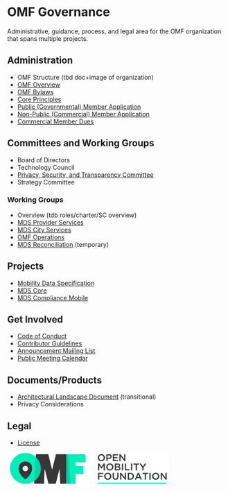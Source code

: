 # OMF Governance
Administrative, guidance, process, and legal area for the OMF organization that spans multiple projects.

## Administration

- OMF Structure (tbd doc+image of organization)
- [OMF Overview](https://github.com/openmobilityfoundation/governance/blob/master/documents/OpenMobilityFoundation_Overview.pdf) 
- [OMF Bylaws](https://github.com/openmobilityfoundation/governance/blob/master/legal/OMF-Bylaws-CURRENT.pdf)
- [Core Principles](https://github.com/openmobilityfoundation/governance/blob/master/documents/OpenMobilityFoundation_Principles.pdf) 
- [Public (Governmental) Member Application](https://github.com/openmobilityfoundation/governance/blob/master/documents/2020-01-Public-Member-Application.pdf)
- [Non-Public (Commercial) Member Application](https://github.com/openmobilityfoundation/governance/blob/master/documents/2020-01-OMF-Non-Public-Member-Application.pdf) 
- [Commercial Member Dues](https://github.com/openmobilityfoundation/governance/blob/master/documents/OMF-2020-2021-Commercial-Member-Dues-FINAL.pdf)

## Committees and Working Groups

- Board of Directors
- Technology Council
- [Privacy, Security, and Transparency Committee](https://github.com/openmobilityfoundation/privacy-committee)
- Strategy Committee

### Working Groups

- Overview (tdb roles/charter/SC overview)
- [MDS Provider Services](https://github.com/openmobilityfoundation/mobility-data-specification/wiki/MDS-Provider-Services-Working-Group)
- [MDS City Services](https://github.com/openmobilityfoundation/mobility-data-specification/wiki/MDS-City-Services-Working-Group)
- [OMF Operations](https://github.com/openmobilityfoundation/mobility-data-specification/wiki/Working-Group-Operations-(wg-ops))
- [MDS Reconciliation](https://github.com/openmobilityfoundation/mobility-data-specification/wiki/MDS-API-reconciliation) (temporary)

## Projects

- [Mobility Data Specification](https://github.com/openmobilityfoundation/mobility-data-specification)
- [MDS Core](https://github.com/openmobilityfoundation/mds-core)
- [MDS Compliance Mobile](https://github.com/openmobilityfoundation/mds-compliance-mobile)

## Get Involved

- [Code of Conduct](https://github.com/openmobilityfoundation/governance/blob/master/CODE_OF_CONDUCT.md)
- [Contributor Guidelines](https://github.com/openmobilityfoundation/governance/blob/master/CONTRIBUTING.md)
- [Announcement Mailing List](https://groups.google.com/a/groups.openmobilityfoundation.org/forum/#!forum/mds-announce)
- [Public Meeting Calendar](https://calendar.google.com/calendar/embed?src=openmobilityfoundation.org_g6gsaccjvijnmlhigfpj01ngp0%40group.calendar.google.com&ctz=America%2FLos_Angeles)

## Documents/Products

- [Architectural Landscape Document](https://github.com/openmobilityfoundation/governance/blob/master/documents/OMF-Transitional-Architectural-Landscape-FINAL.pdf) (transitional)
- Privacy Considerations

## Legal

- [License](https://github.com/openmobilityfoundation/governance/blob/master/LICENSE)


![omf-sig-icon-small](https://github.com/sarob/operations/blob/master/omf-sig-icon-small.png)
